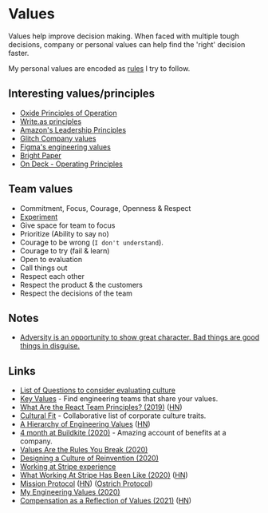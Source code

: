 # Values

Values help improve decision making. When faced with multiple tough decisions, company or personal values can help find the 'right' decision faster.

My personal values are encoded as [rules](../../focusing/rules.md) I try to follow.

## Interesting values/principles

- [Oxide Principles of Operation](https://oxide.computer/principles/)
- [Write.as principles](https://write.as/principles)
- [Amazon's Leadership Principles](https://www.amazon.jobs/en/principles)
- [Glitch Company values](https://handbook.glitch.me/#values)
- [Figma's engineering values](https://www.figma.com/blog/figmas-engineering-values/)
- [Bright Paper](https://beamapp.co/bright_paper.html)
- [On Deck - Operating Principles](https://www.beondeck.com/principles)

## Team values

- Commitment, Focus, Courage, Openness & Respect
- [Experiment](https://www.youtube.com/watch?v=5WVXCy1Q88o)
- Give space for team to focus
- Prioritize (Ability to say no)
- Courage to be wrong (`I don't understand`).
- Courage to try (fail & learn)
- Open to evaluation
- Call things out
- Respect each other
- Respect the product & the customers
- Respect the decisions of the team

## Notes

- [Adversity is an opportunity to show great character. Bad things are good things in disguise.](https://twitter.com/galjudo/status/1318888329245589505)

## Links

- [List of Questions to consider evaluating culture](https://twitter.com/jenistyping/status/1201560725379960832)
- [Key Values](https://www.keyvalues.com/) - Find engineering teams that share your values.
- [What Are the React Team Principles? (2019)](https://overreacted.io/what-are-the-react-team-principles/) ([HN](https://news.ycombinator.com/item?id=21878713))
- [Cultural Fit](https://cultural.fit/) - Collaborative list of corporate culture traits.
- [A Hierarchy of Engineering Values](https://www.duncanmcisaac.com/a-hierarchy-of-engineering-values/) ([HN](https://news.ycombinator.com/item?id=23373807))
- [4 month at Buildkite (2020)](https://juanitofatas.com/4-month-buildkite) - Amazing account of benefits at a company.
- [Values Are the Rules You Break (2020)](https://8thlight.com/blog/stephen-prater/2020/09/15/values-rules-break.html)
- [Designing a Culture of Reinvention (2020)](https://overcast.fm/+BlzFOUoJA)
- [Working at Stripe experience](https://twitter.com/jzipdamonsta/status/1313860094438846464)
- [What Working At Stripe Has Been Like (2020)](https://kalzumeus.com/2020/10/09/four-years-at-stripe/) ([HN](https://news.ycombinator.com/item?id=24721118))
- [Mission Protocol](https://missionprotocol.org/) ([HN](https://news.ycombinator.com/item?id=24832404)) ([Ostrich Protocol](https://ostrichprotocol.org/))
- [My Engineering Values (2020)](https://mikemcquaid.com/2020/12/15/my-engineering-values/)
- [Compensation as a Reflection of Values (2021)](https://oxide.computer/blog/compensation-as-a-reflection-of-values/) ([HN](https://news.ycombinator.com/item?id=26348836))

